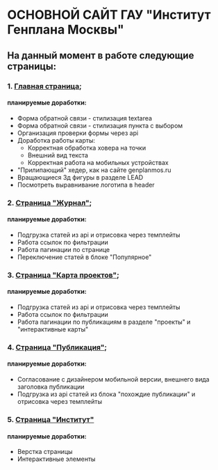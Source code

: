 # ОСНОВНОЙ САЙТ ГАУ "Институт Генплана Москвы"

## На данный момент в работе следующие страницы:
### 1. [Главная страница](https://inkinyam.github.io/big-genplan/);
  #### планируемые доработки:
  * Форма обратной связи - стилизация textarea
  * Форма обратной связи - стилизация пункта с выбором 
  * Организация проверки формы через api
  * Доработка работы карты:
    - Корректная обработка ховера на точки
    - Внешний вид текста
    - Корректная работа на мобильных устройствах
  * "Прилипающий" хедер, как на сайте genplanmos.ru  
  * Вращающиеся 3д фигуры в разделе LEAD
  * Посмотреть выравнивание логотипа в header


### 2. [Страница "Журнал"](https://inkinyam.github.io/big-genplan/journal/);
  #### планируемые доработки:
  * Подгрузка статей из api и отрисовка через темплейты
  * Работа ссылок по фильтрации
  * Работа пагинации по странице
  * Переключение статей в блоке "Популярное"

### 3. [Страница "Карта проектов"](https://inkinyam.github.io/big-genplan/pages/cities/);
  #### планируемые доработки:
  * Подгрузка статей из api и отрисовка через темплейты
  * Работа ссылок по фильтрации
  * Работа пагинации по публикациям в разделе "проекты" и "интерактивные карты"

### 4. [Страница "Публикация"](https://inkinyam.github.io/big-genplan/pages/publication/);
  #### планируемые доработки:
  * Согласование с дизайнером мобильной версии, внешнего вида заголовка публикации
  * Подгрузка из api статей из блока "похождие публикации" и отрисовка через темплейты

### 5. [Страница "Институт"](https://inkinyam.github.io/big-genplan/pages/institut/)
#### планируемые доработки:
  * Верстка страницы
  * Интерактивные элементы

  

